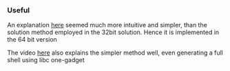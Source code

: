 ### Useful

An explanation [here](https://robgillen.com/study/ctf/re/06_pivot.html) seemed much more intuitive and simpler, than the solution method employed in the 32bit solution. Hence it is implemented in the 64 bit version

The video [here](https://www.youtube.com/watch?v=L_-qJGhNJwc) also explains the simpler method well, even generating a full shell using libc one-gadget